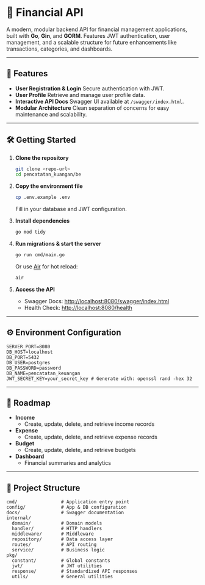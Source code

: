 # 📒 Financial API

A modern, modular backend API for financial management applications, built with **Go**, **Gin**, and **GORM**. Features JWT authentication, user management, and a scalable structure for future enhancements like transactions, categories, and dashboards.

---

## 🚀 Features

- **User Registration & Login**
  Secure authentication with JWT.
- **User Profile**
  Retrieve and manage user profile data.
- **Interactive API Docs**
  Swagger UI available at `/swagger/index.html`.
- **Modular Architecture**
  Clean separation of concerns for easy maintenance and scalability.

---

## 🛠️ Getting Started

1. **Clone the repository**
    ```sh
    git clone <repo-url>
    cd pencatatan_kuangan/be
    ```

2. **Copy the environment file**
    ```sh
    cp .env.example .env
    ```
    Fill in your database and JWT configuration.

3. **Install dependencies**
    ```sh
    go mod tidy
    ```

4. **Run migrations & start the server**
    ```sh
    go run cmd/main.go
    ```
    Or use [Air](https://github.com/cosmtrek/air) for hot reload:
    ```sh
    air
    ```

5. **Access the API**
    - Swagger Docs: [http://localhost:8080/swagger/index.html](http://localhost:8080/swagger/index.html)
    - Health Check: [http://localhost:8080/health](http://localhost:8080/health)

---

## ⚙️ Environment Configuration

```env
SERVER_PORT=8080
DB_HOST=localhost
DB_PORT=5432
DB_USER=postgres
DB_PASSWORD=password
DB_NAME=pencatatan_keuangan
JWT_SECRET_KEY=your_secret_key # Generate with: openssl rand -hex 32
```

---

## 🧩 Roadmap

- **Income**
  - Create, update, delete, and retrieve income records
- **Expense**
  - Create, update, delete, and retrieve expense records
- **Budget**
  - Create, update, delete, and retrieve budgets
- **Dashboard**
  - Financial summaries and analytics

---

## 📂 Project Structure

```
cmd/                # Application entry point
config/             # App & DB configuration
docs/               # Swagger documentation
internal/
  domain/           # Domain models
  handler/          # HTTP handlers
  middleware/       # Middleware
  repository/       # Data access layer
  routes/           # API routing
  service/          # Business logic
pkg/
  constant/         # Global constants
  jwt/              # JWT utilities
  response/         # Standardized API responses
  utils/            # General utilities
```
